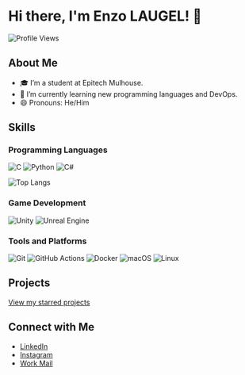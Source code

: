 # Hi there, I'm Enzo LAUGEL! 👋

![Profile Views](https://komarev.com/ghpvc/?username=Boz0o0&color=green)

## About Me
- 🎓 I’m a student at Epitech Mulhouse.
- 🌱 I’m currently learning new programming languages and DevOps.
- 😄 Pronouns: He/Him
  
## Skills
 
### Programming Languages
![C](https://img.shields.io/badge/-C-A8B9CC?style=for-the-badge&logo=c&logoColor=white)
![Python](https://img.shields.io/badge/-Python-3776AB?style=for-the-badge&logo=python&logoColor=white)
![C#](https://img.shields.io/badge/-CSharp-239120?style=for-the-badge&logo=c-sharp&logoColor=white)
 
![Top Langs](https://github-readme-stats.vercel.app/api/top-langs/?username=Boz0o0&layout=compact&theme=radical)
 
### Game Development
![Unity](https://img.shields.io/badge/-Unity-000000?style=for-the-badge&logo=unity&logoColor=white)
![Unreal Engine](https://img.shields.io/badge/-Unreal%20Engine-313131?style=for-the-badge&logo=unreal-engine&logoColor=white)
 
### Tools and Platforms
![Git](https://img.shields.io/badge/-Git-F05032?style=for-the-badge&logo=git&logoColor=white)
![GitHub Actions](https://img.shields.io/badge/-GitHub%20Actions-2088FF?style=for-the-badge&logo=github-actions&logoColor=white)
![Docker](https://img.shields.io/badge/-Docker-2496ED?style=for-the-badge&logo=docker&logoColor=white)
![macOS](https://img.shields.io/badge/-macOS-000000?style=for-the-badge&logo=apple&logoColor=white)
![Linux](https://img.shields.io/badge/-Linux-FCC624?style=for-the-badge&logo=linux&logoColor=black)
 
## Projects
[View my starred projects](https://github.com/Boz0o0?tab=stars)

## Connect with Me
- [LinkedIn](https://www.linkedin.com/in/enzo-laugel/)
- [Instagram](https://www.instagram.com/boz0o0/)
- [Work Mail](mailto:enzo.laugel@epitech.eu)

<!--
**Boz0o0/Boz0o0** is a ✨ _special_ ✨ repository because its `README.md` (this file) appears on your GitHub profile.
-->
